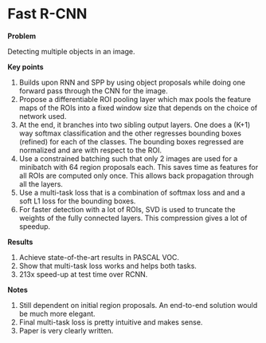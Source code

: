 # Fast R-CNN

**Problem**

Detecting multiple objects in an image.

**Key points**

1. Builds upon RNN and SPP by using object proposals while doing one forward pass through the CNN for the image.
2. Propose a differentiable ROI pooling layer which max pools the feature maps of the ROIs into a fixed window size that depends on the choice of network used.
3. At the end, it branches into two sibling output layers. One does a (K+1) way softmax classification and the other regresses bounding boxes (refined) for each of the classes. The bounding boxes regressed are normalized and are with respect to the ROI. 
4. Use a constrained batching such that only 2 images are used for a minibatch with 64 region proposals each. This saves time as features for all ROIs are computed only once. This allows back propagation through all the layers.
5. Use a multi-task loss that is a combination of softmax loss and and a soft L1 loss for the bounding boxes.
6. For faster detection with a lot of ROIs, SVD is used to truncate the weights of the fully connected layers. This compression gives a lot of speedup.

**Results**

1. Achieve state-of-the-art results in PASCAL VOC.
2. Show that multi-task loss works and helps both tasks.
2. 213x speed-up at test time over RCNN. 

**Notes**

1. Still dependent on initial region proposals. An end-to-end solution would be much more elegant.
2. Final multi-task loss is pretty intuitive and makes sense.
3. Paper is very clearly written. 